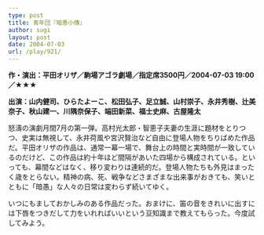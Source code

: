 ```yaml
---
type: post
title: 青年団『暗愚小傳』
author: sugi
layout: post
date: 2004-07-03
url: /play/921/
---
```

**作・演出：平田オリザ／駒場アゴラ劇場／指定席3500円／2004-07-03 19:00／★★★**

**出演：山内健司、ひらたよーこ、松田弘子、足立誠、山村崇子、永井秀樹、辻美奈子、秋山建一、川隅奈保子、端田新菜、福士史麻、古屋隆太**

怒濤の演劇月間7月の第一弾。高村光太郎・智恵子夫妻の生涯に題材をとりつつ、史実は無視して、永井荷風や宮沢賢治など自由に登場人物をちりばめた作品だ。平田オリザの作品は、通常一幕一場で、舞台上の時間と実時間が一致しているのだけど、この作品は約十年ほど間隔があいた四場から構成されている。といっても、幕間などはなく、移り変わりは連続的だ。登場人物たちも外見はまったく歳をとらない。精神の病、死、戦争などさまざまな出来事がおきても、笑いとともに「暗愚」な人々の日常は変わらず続いてゆく。

いつにもましておかしみのある作品だった。おまけに、笛の音をきれいに出すには下唇をつきだして力をいれればいいという豆知識まで教えてもらった。今度試してみよう。
